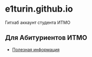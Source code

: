 # e1turin.github.io

Гитхаб аккаунт студента ИТМО

## Для Абитуриентов ИТМО

- [Полезная информация](./itmo-abit)


